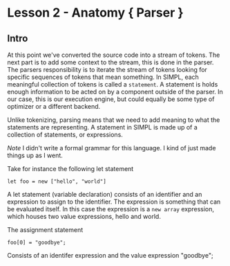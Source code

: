 # Lesson 2 - Anatomy { Parser }

## Intro
At this point we've converted the source code into a stream of tokens. The next part is to add some context to the stream,
this is done in the parser. The parsers responsibility is to iterate the stream of tokens looking for specific sequences of 
tokens that mean something. In SIMPL, each meaningful collection of tokens is called a `statement`. A statement is holds enough
information to be acted on by a component outside of the parser. In our case, this is our execution engine, but could equally be
some type of optimizer or a different backend.

Unlike tokenizing, parsing means that we need to add meaning to what the statements are representing. A statement in SIMPL is
made up of a collection of statements, or expressions.

*Note* I didn't write a formal grammar for this language. I kind of just made things up as I went.

Take for instance the following let statement

`let foo = new ["hello", "world"]`

A let statement (variable declaration) consists of an identifier and an expression to assign to the identifier. The expression 
is something that can be evaluated itself. In this case the expression is a `new array` expression, which houses two value 
expressions, hello and world.

The assignment statement

`foo[0] = "goodbye";`

Consists of an identifer expression and the value expression "goodbye";

